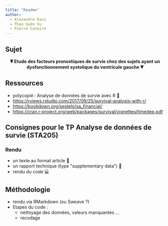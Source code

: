 ```yaml
---
title: "Readme"
author:
  - Alexandre Kaci
  - Thao Uyên Vu
  - Pierre Catoire
---
```


## Sujet

<p align="center">
  <b> 💗 Etude des facteurs pronostiques de survie chez des sujets ayant un dysfonctionnement systolique du ventricule gauche 💗</b>
 </p align>

## Ressources

- polycopié : Analyse de données de survie avec R 📑
- https://rviews.rstudio.com/2017/09/25/survival-analysis-with-r/
- https://bookdown.org/sestelo/sa_financial/
- https://cran.r-project.org/web/packages/survival/vignettes/timedep.pdf


## Consignes pour le TP Analyse de données de survie (STA205)

### Rendu
- un texte au format article 📃
- un rapport technique (type "supplementary data") 📖
- rendu du code 💻

## Méthodologie

- rendu via RMarkdown (ou Sweave ?) 
- Etapes du code :
  -  nettoyage des données, valeurs manquantes ...
  -  recodage
